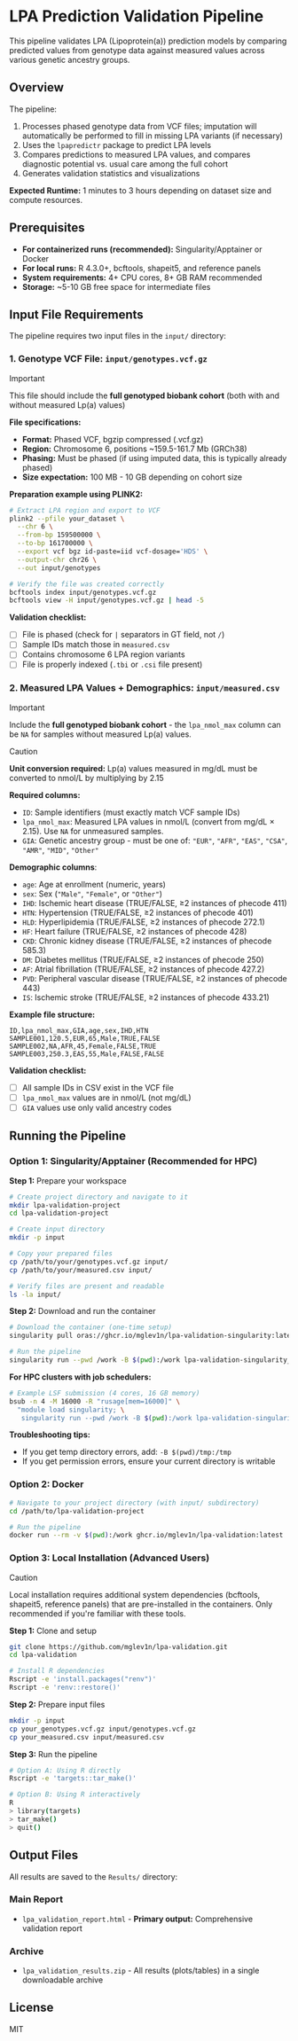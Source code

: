 # LPA Prediction Validation Pipeline

This pipeline validates LPA (Lipoprotein(a)) prediction models by comparing predicted values from genotype data against measured values across various genetic ancestry groups.

## Overview

The pipeline:
1. Processes phased genotype data from VCF files; imputation will automatically be performed to fill in missing LPA variants (if necessary)
2. Uses the `lpapredictr` package to predict LPA levels
3. Compares predictions to measured LPA values, and compares diagnostic potential vs. usual care among the full cohort
4. Generates validation statistics and visualizations

**Expected Runtime:** 1 minutes to 3 hours depending on dataset size and compute resources.

## Prerequisites

- **For containerized runs (recommended):** Singularity/Apptainer or Docker
- **For local runs:** R 4.3.0+, bcftools, shapeit5, and reference panels
- **System requirements:** 4+ CPU cores, 8+ GB RAM recommended
- **Storage:** ~5-10 GB free space for intermediate files

## Input File Requirements

The pipeline requires two input files in the `input/` directory:

### 1. Genotype VCF File: `input/genotypes.vcf.gz`

> [!IMPORTANT]  
> This file should include the **full genotyped biobank cohort** (both with and without measured Lp(a) values)

**File specifications:**
- **Format:** Phased VCF, bgzip compressed (.vcf.gz)
- **Region:** Chromosome 6, positions ~159.5-161.7 Mb (GRCh38)
- **Phasing:** Must be phased (if using imputed data, this is typically already phased)
- **Size expectation:** 100 MB - 10 GB depending on cohort size

**Preparation example using PLINK2:**
```bash
# Extract LPA region and export to VCF
plink2 --pfile your_dataset \
  --chr 6 \
  --from-bp 159500000 \
  --to-bp 161700000 \
  --export vcf bgz id-paste=iid vcf-dosage='HDS' \
  --output-chr chr26 \
  --out input/genotypes

# Verify the file was created correctly
bcftools index input/genotypes.vcf.gz
bcftools view -H input/genotypes.vcf.gz | head -5
```

**Validation checklist:**
- [ ] File is phased (check for `|` separators in GT field, not `/`)
- [ ] Sample IDs match those in `measured.csv`
- [ ] Contains chromosome 6 LPA region variants
- [ ] File is properly indexed (`.tbi` or `.csi` file present)

### 2. Measured LPA Values + Demographics: `input/measured.csv`

> [!IMPORTANT]  
> Include the **full genotyped biobank cohort** - the `lpa_nmol_max` column can be `NA` for samples without measured Lp(a) values.

> [!CAUTION]
> **Unit conversion required:** Lp(a) values measured in mg/dL must be converted to nmol/L by multiplying by 2.15

**Required columns:**
- `ID`: Sample identifiers (must exactly match VCF sample IDs)
- `lpa_nmol_max`: Measured LPA values in nmol/L (convert from mg/dL × 2.15). Use `NA` for unmeasured samples.
- `GIA`: Genetic ancestry group - must be one of: `"EUR"`, `"AFR"`, `"EAS"`, `"CSA"`, `"AMR"`, `"MID"`, `"Other"`

**Demographic columns**:
- `age`: Age at enrollment (numeric, years)
- `sex`: Sex (`"Male"`, `"Female"`, or `"Other"`)
- `IHD`: Ischemic heart disease (TRUE/FALSE, ≥2 instances of phecode 411)
- `HTN`: Hypertension (TRUE/FALSE, ≥2 instances of phecode 401)
- `HLD`: Hyperlipidemia (TRUE/FALSE, ≥2 instances of phecode 272.1)
- `HF`: Heart failure (TRUE/FALSE, ≥2 instances of phecode 428)
- `CKD`: Chronic kidney disease (TRUE/FALSE, ≥2 instances of phecode 585.3)
- `DM`: Diabetes mellitus (TRUE/FALSE, ≥2 instances of phecode 250)
- `AF`: Atrial fibrillation (TRUE/FALSE, ≥2 instances of phecode 427.2)
- `PVD`: Peripheral vascular disease (TRUE/FALSE, ≥2 instances of phecode 443)
- `IS`: Ischemic stroke (TRUE/FALSE, ≥2 instances of phecode 433.21)

**Example file structure:**
```csv
ID,lpa_nmol_max,GIA,age,sex,IHD,HTN
SAMPLE001,120.5,EUR,65,Male,TRUE,FALSE
SAMPLE002,NA,AFR,45,Female,FALSE,TRUE
SAMPLE003,250.3,EAS,55,Male,FALSE,FALSE
```

**Validation checklist:**
- [ ] All sample IDs in CSV exist in the VCF file
- [ ] `lpa_nmol_max` values are in nmol/L (not mg/dL)
- [ ] `GIA` values use only valid ancestry codes

## Running the Pipeline

### Option 1: Singularity/Apptainer (Recommended for HPC)

**Step 1:** Prepare your workspace
```bash
# Create project directory and navigate to it
mkdir lpa-validation-project
cd lpa-validation-project

# Create input directory
mkdir -p input

# Copy your prepared files
cp /path/to/your/genotypes.vcf.gz input/
cp /path/to/your/measured.csv input/

# Verify files are present and readable
ls -la input/
```

**Step 2:** Download and run the container
```bash
# Download the container (one-time setup)
singularity pull oras://ghcr.io/mglev1n/lpa-validation-singularity:latest

# Run the pipeline
singularity run --pwd /work -B $(pwd):/work lpa-validation-singularity_latest.sif
```

**For HPC clusters with job schedulers:**
```bash
# Example LSF submission (4 cores, 16 GB memory)
bsub -n 4 -M 16000 -R "rusage[mem=16000]" \
  "module load singularity; \
   singularity run --pwd /work -B $(pwd):/work lpa-validation-singularity_latest.sif"
```

**Troubleshooting tips:**
- If you get temp directory errors, add: `-B $(pwd)/tmp:/tmp`
- If you get permission errors, ensure your current directory is writable

### Option 2: Docker

```bash
# Navigate to your project directory (with input/ subdirectory)
cd /path/to/lpa-validation-project

# Run the pipeline
docker run --rm -v $(pwd):/work ghcr.io/mglev1n/lpa-validation:latest
```

### Option 3: Local Installation (Advanced Users)

> [!CAUTION]
> Local installation requires additional system dependencies (bcftools, shapeit5, reference panels) that are pre-installed in the containers. Only recommended if you're familiar with these tools.

**Step 1:** Clone and setup
```bash
git clone https://github.com/mglev1n/lpa-validation.git
cd lpa-validation

# Install R dependencies
Rscript -e 'install.packages("renv")'
Rscript -e 'renv::restore()'
```

**Step 2:** Prepare input files
```bash
mkdir -p input
cp your_genotypes.vcf.gz input/genotypes.vcf.gz
cp your_measured.csv input/measured.csv
```

**Step 3:** Run the pipeline
```bash
# Option A: Using R directly
Rscript -e 'targets::tar_make()'

# Option B: Using R interactively
R
> library(targets)
> tar_make()
> quit()
```

## Output Files

All results are saved to the `Results/` directory:

### Main Report
- `lpa_validation_report.html` - **Primary output:** Comprehensive validation report

### Archive
- `lpa_validation_results.zip` - All results (plots/tables) in a single downloadable archive


## License

MIT
